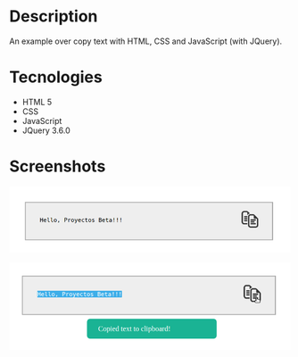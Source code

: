 # Description

An example over copy text with HTML, CSS and JavaScript (with JQuery).

# Tecnologies
- HTML 5
- CSS
- JavaScript
- JQuery 3.6.0

# Screenshots

![alt text](screenshots/screenshot1.png)

![alt text](screenshots/screenshot2.png)